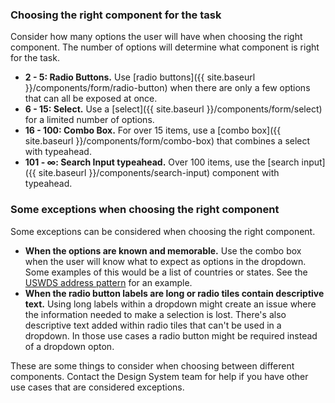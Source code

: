 ### Choosing the right component for the task
Consider how many options the user will have when choosing the right component. The number of options will determine what component is right for the task. 

* **2 - 5: Radio Buttons.** Use [radio buttons]({{ site.baseurl }}/components/form/radio-button) when there are only a few options that can all be exposed at once.
* **6 - 15: Select.** Use a [select]({{ site.baseurl }}/components/form/select) for a limited number of options.
* **16 - 100: Combo Box.** For over 15 items, use a [combo box]({{ site.baseurl }}/components/form/combo-box) that combines a select with typeahead.
* **101 - ∞: Search Input typeahead.** Over 100 items, use the [search input]({{ site.baseurl }}/components/search-input) component with typeahead.

### Some exceptions when choosing the right component
Some exceptions can be considered when choosing the right component. 

* **When the options are known and memorable.** Use the combo box when the user will know what to expect as options in the dropdown. Some examples of this would be a list of countries or states. See the [USWDS address pattern](https://designsystem.digital.gov/patterns/create-a-user-profile/address/#guidance-2) for an example.
* **When the radio button labels are long or radio tiles contain descriptive text.** Using long labels within a dropdown might create an issue where the information needed to make a selection is lost. There's also descriptive text added within radio tiles that can't be used in a dropdown. In those use cases a radio button might be required instead of a dropdown opton. 

These are some things to consider when choosing between different components. Contact the Design System team for help if you have other use cases that are considered exceptions.
